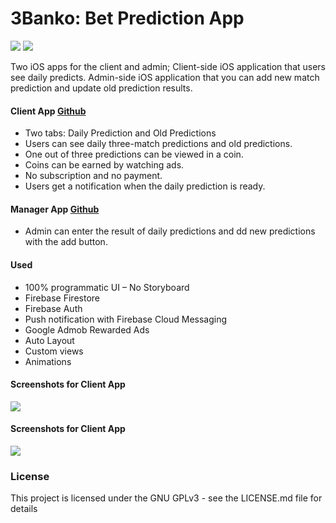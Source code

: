 # 3Banko: Bet Prediction App
![](https://www.foytingo.com/wp-content/uploads/2020/11/180.png)  ![](https://www.foytingo.com/wp-content/uploads/2020/11/180-1.png)

Two iOS apps for the client and admin;
Client-side iOS application that users see daily predicts.
Admin-side iOS application that you can add new match prediction and update old prediction results.

#### Client App [Github](https://github.com/foytingo/3Banko "Github")
- Two tabs: Daily Prediction and Old Predictions
- Users can see daily three-match predictions and old predictions.
- One out of three predictions can be viewed in a coin.
- Coins can be earned by watching ads.
- No subscription and no payment.
- Users get a notification when the daily prediction is ready.


#### Manager App [Github](https://github.com/foytingo/3BankoAdmin "Github")
- Admin can enter the result of daily predictions and dd new predictions with the add button.

#### Used
- 100% programmatic UI – No Storyboard
- Firebase Firestore
- Firebase Auth
- Push notification with Firebase Cloud Messaging
- Google Admob Rewarded Ads
- Auto Layout
- Custom views
- Animations


#### Screenshots for Client App

![](https://i.imgur.com/enAy6wM.png)


#### Screenshots for Client App
![](https://i.imgur.com/IWSII5Z.png)


### License

This project is licensed under the GNU GPLv3 - see the LICENSE.md file for details
